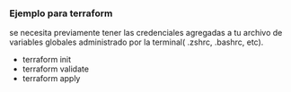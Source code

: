 ### Ejemplo para terraform


se necesita previamente tener las credenciales agregadas a tu archivo de variables globales administrado por la terminal( .zshrc, .bashrc, etc).

- terraform init
- terraform validate
- terraform apply
